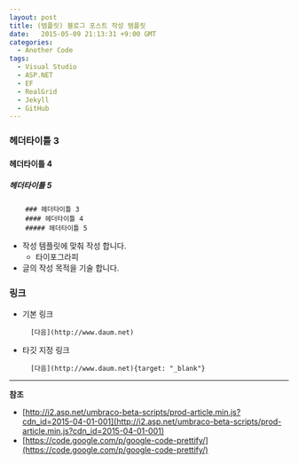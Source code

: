 ```yaml
---
layout: post
title: (템플릿) 블로그 포스트 작성 템플릿
date:   2015-05-09 21:13:31 +9:00 GMT
categories: 
  - Another Code
tags: 
  - Visual Studio
  - ASP.NET
  - EF
  - RealGrid
  - Jekyll
  - GitHub
---
```


### 헤더타이틀 3

#### 헤더타이틀 4

##### 헤더타이틀 5

        ### 헤더타이틀 3
        #### 헤더타이틀 4
        ##### 헤더타이틀 5




* 작성 템플릿에 맞춰 작성 합니다. 
    * 타이포그라피
* 글의 작성 목적을 기술 합니다.

### 링크
* 기본 링크

        [다음](http://www.daum.net)

* 타깃 지정 링크 
        
        [다음](http://www.daum.net){target: "_blank"}


---
**참조**    

* [http://i2.asp.net/umbraco-beta-scripts/prod-article.min.js?cdn_id=2015-04-01-001](http://i2.asp.net/umbraco-beta-scripts/prod-article.min.js?cdn_id=2015-04-01-001)
* [https://code.google.com/p/google-code-prettify/](https://code.google.com/p/google-code-prettify/)